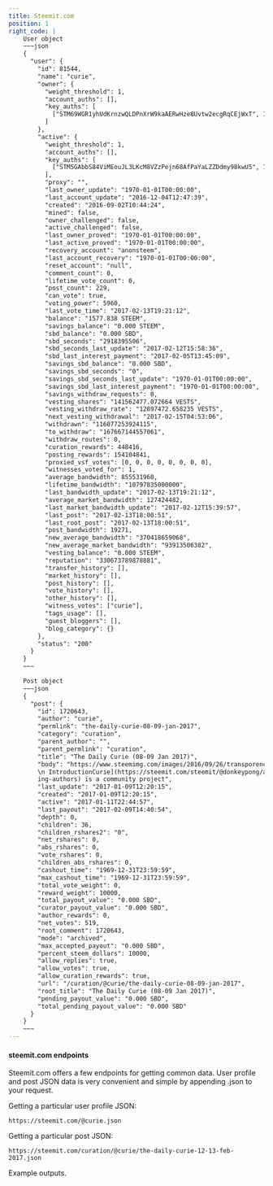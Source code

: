 ```yaml
---
title: Steemit.com
position: 1
right_code: |
    User object
    ~~~json
    {
      "user": {
        "id": 81544,
        "name": "curie",
        "owner": {
          "weight_threshold": 1,
          "account_auths": [],
          "key_auths": [
            ["STM69WGR1yhUdKrnzwQLDPnXrW9kaAERwHze8Uvtw2ecgRqCEjWxT", 1]
          ]
        },
        "active": {
          "weight_threshold": 1,
          "account_auths": [],
          "key_auths": [
            ["STM5GAbbS84ViMEouJL3LKcM8VZzPejn68AfPaYaLZZDdmy98kwU5", 1]
          ],
          "proxy": "",
          "last_owner_update": "1970-01-01T00:00:00",
          "last_account_update": "2016-12-04T12:47:39",
          "created": "2016-09-02T10:44:24",
          "mined": false,
          "owner_challenged": false,
          "active_challenged": false,
          "last_owner_proved": "1970-01-01T00:00:00",
          "last_active_proved": "1970-01-01T00:00:00",
          "recovery_account": "anonsteem",
          "last_account_recovery": "1970-01-01T00:00:00",
          "reset_account": "null",
          "comment_count": 0,
          "lifetime_vote_count": 0,
          "post_count": 229,
          "can_vote": true,
          "voting_power": 5960,
          "last_vote_time": "2017-02-13T19:21:12",
          "balance": "1577.838 STEEM",
          "savings_balance": "0.000 STEEM",
          "sbd_balance": "0.000 SBD",
          "sbd_seconds": "2918395506",
          "sbd_seconds_last_update": "2017-02-12T15:58:36",
          "sbd_last_interest_payment": "2017-02-05T13:45:09",
          "savings_sbd_balance": "0.000 SBD",
          "savings_sbd_seconds": "0",
          "savings_sbd_seconds_last_update": "1970-01-01T00:00:00",
          "savings_sbd_last_interest_payment": "1970-01-01T00:00:00",
          "savings_withdraw_requests": 0,
          "vesting_shares": "141562477.072664 VESTS",
          "vesting_withdraw_rate": "12897472.658235 VESTS",
          "next_vesting_withdrawal": "2017-02-15T04:53:06",
          "withdrawn": "116077253924115",
          "to_withdraw": "167667144557061",
          "withdraw_routes": 0,
          "curation_rewards": 448416,
          "posting_rewards": 154104841,
          "proxied_vsf_votes": [0, 0, 0, 0, 0, 0, 0, 0],
          "witnesses_voted_for": 1,
          "average_bandwidth": 855531960,
          "lifetime_bandwidth": "10797835000000",
          "last_bandwidth_update": "2017-02-13T19:21:12",
          "average_market_bandwidth": 127424482,
          "last_market_bandwidth_update": "2017-02-12T15:39:57",
          "last_post": "2017-02-13T18:00:51",
          "last_root_post": "2017-02-13T18:00:51",
          "post_bandwidth": 19271,
          "new_average_bandwidth": "370418659068",
          "new_average_market_bandwidth": "93913506382",
          "vesting_balance": "0.000 STEEM",
          "reputation": "330673789878881",
          "transfer_history": [],
          "market_history": [],
          "post_history": [],
          "vote_history": [],
          "other_history": [],
          "witness_votes": ["curie"],
          "tags_usage": [],
          "guest_bloggers": [],
          "blog_category": {}
        },
        "status": "200"
      }
    }
    ~~~

    Post object
    ~~~json
    {
      "post": {
        "id": 1720643,
        "author": "curie",
        "permlink": "the-daily-curie-08-09-jan-2017",
        "category": "curation",
        "parent_author": "",
        "parent_permlink": "curation",
        "title": "The Daily Curie (08-09 Jan 2017)",
        "body": "https://www.steemimg.com/images/2016/09/26/transporency5631977a38.png)</center>
        \n IntroductionCurie](https://steemit.com/steemit/@donkeypong/announcing-project-curie-bringing-rewards-and-recognition-to-steemit-s-undiscovered-and-emerg
        ing-authors) is a community project",
        "last_update": "2017-01-09T12:20:15",
        "created": "2017-01-09T12:20:15",
        "active": "2017-01-11T22:44:57",
        "last_payout": "2017-02-09T14:40:54",
        "depth": 0,
        "children": 36,
        "children_rshares2": "0",
        "net_rshares": 0,
        "abs_rshares": 0,
        "vote_rshares": 0,
        "children_abs_rshares": 0,
        "cashout_time": "1969-12-31T23:59:59",
        "max_cashout_time": "1969-12-31T23:59:59",
        "total_vote_weight": 0,
        "reward_weight": 10000,
        "total_payout_value": "0.000 SBD",
        "curator_payout_value": "0.000 SBD",
        "author_rewards": 0,
        "net_votes": 519,
        "root_comment": 1720643,
        "mode": "archived",
        "max_accepted_payout": "0.000 SBD",
        "percent_steem_dollars": 10000,
        "allow_replies": true,
        "allow_votes": true,
        "allow_curation_rewards": true,
        "url": "/curation/@curie/the-daily-curie-08-09-jan-2017",
        "root_title": "The Daily Curie (08-09 Jan 2017)",
        "pending_payout_value": "0.000 SBD",
        "total_pending_payout_value": "0.000 SBD"
      }
    }
    ~~~
---
```


#### steemit.com endpoints

Steemit.com offers a few endpoints for getting common data. User profile and post JSON data is very convenient and simple by appending .json
to your request.

Getting a particular user profile JSON:

```
https://steemit.com/@curie.json
```


Getting a particular post JSON:

```
https://steemit.com/curation/@curie/the-daily-curie-12-13-feb-2017.json
```

Example outputs.
